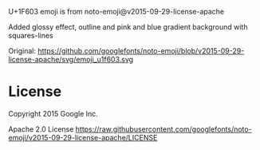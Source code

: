 U+1F603 emoji is from noto-emoji@v2015-09-29-license-apache

Added glossy effect, outline and pink and blue gradient background with squares-lines

Original: https://github.com/googlefonts/noto-emoji/blob/v2015-09-29-license-apache/svg/emoji_u1f603.svg

# License
Copyright 2015 Google Inc.

Apache 2.0 License
https://raw.githubusercontent.com/googlefonts/noto-emoji/v2015-09-29-license-apache/LICENSE
